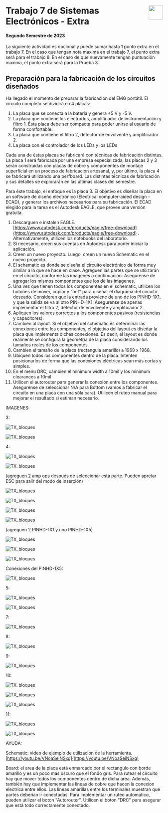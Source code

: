 # <img src="https://julianodb.github.io/SISTEMAS_ELECTRONICOS_PARA_INGENIERIA_BIOMEDICA/img/logo_fing.png?raw=true" align="right" height="45"> Trabajo 7 de Sistemas Electrónicos - Extra

#### Segundo Semestre de 2023

La siguiente actividad es opcional y puede sumar hasta 1 punto extra en el trabajo 7. En el caso que tengan nota maxima en el trabajo 7, el punto extra será para el trabajo 8. En el caso de que nuevamente tengan puntuación maxima, el punto extra será para la Prueba 3.

## Preparación para la fabricación de los circuitos diseñados

Ha llegado el momento de preparar la fabricación del EMG portátil. El circuito completo se dividirá en 4 placas:

1. La placa que se conecta a la batería y genera +5 V y -5 V.
2. La placa que contiene los electrodos, amplificador de instrumentación y filtro 1. Ésta placa debe ser compacta para poder unirse al usuario de forma comfortable.
3. La placa que contiene el filtro 2, detector de envolvente y amplificador 2.
4. La placa con el controlador de los LEDs y los LEDs

Cada una de éstas placas se fabricará con técnicas de fabricación distintas. La placa 1 será fabricada por una empresa especializada, las placas 2 y 3 serán construidas con placas de cobre y componentes de montaje superficial en un proceso de fabricación artesanal, y, por último, la placa 4 se fabricará utilizando una perfboard. Las distintas técnicas de fabricación y sus detalles se explorarán en las últimas clases del semestre.

Para éste trabajo, el enfoque es la placa 3. El objetivo es diseñar la placa en un software de diseño electrónico (Electrical computer-aided design - ECAD), y generar los archivos necesarios para su fabricación. El ECAD elegido para la tarea es el Autodesk EAGLE, que provee una versión gratuita.

1. Descarguen e instalen EAGLE. [https://www.autodesk.com/products/eagle/free-download](https://www.autodesk.com/products/eagle/free-download) . Alternativamente, utilicen los notebooks del laboratorio.
2. Si necesario, creen sus cuentas en Autodesk para poder iniciar la aplicación.
4. Creen un nuevo proyecto. Luego, creen un nuevo Schematic en el nuevo proyecto.
5. El schematic es donde se diseña el circuito electrónico de forma muy similar a la que se hace en clase. Agreguen las partes que se utilizarán en el circuito, conforme las imagenes a continuación. Asegurense de agregar los mismos componentes que los de las imagenes.
6. Una vez que tienen todos los componentes en el schematic, utilicen los botones de mover, copiar y "net" para diseñar el diagrama del circuito deseado. Consideren que la entrada proviene de uno de los PINHD-1X1, y que la salida se va al otro PINHD-1X1. Asegurense de apenas implementar el filtro 2, detector de envolvente y amplificador 2.
7. Apliquen los valores correctos a los componentes pasivos (resistencias y capacitores).
7. Cambien al layout. Si el objetivo del schematic es determinar las conexiones entre los componentes, el objetivo del layout es diseñar la placa que implementa dichas conexiones. Es decir, el layout es donde realmente se configura la geometría de la placa considerando los tamaños reales de los componentes.
8. Cambien el tamaño de la placa (rectangula amarillo) a 1968 x 1968.
9. Ubiquen todos los componentes dentro de la placa. Intenten posicionarlos de forma que las conexiones eléctricas sean más cortas y simples.
10. En el menu DRC, cambien el minimum width a 10mil y los minimum clearances a 10mil
11. Utilicen el autorouter para generar la conexión entre los componentes. Asegurense de seleccionar N/A para Bottom (vamos a fabricar el circuito en una placa con una sóla cara). Utilicen el ruteo manual para mejorar el resultado si estiman necesario.

IMAGENES:

3:

![TX_bloques](../img/eagle/01_new_project.png)

![TX_bloques](../img/eagle/02_new_schematic.png)

4:

![TX_bloques](../img/eagle/03_new_part.png)

![TX_bloques](../img/eagle/04_LM324.png)

(agreguen 2 amp ops después de seleccionar esta parte. Pueden apretar ESC para salir del modo de inserción)

![TX_bloques](../img/eagle/05_rcl.png)

![TX_bloques](../img/eagle/06_R0603.png)

![TX_bloques](../img/eagle/07_C0603.png)

![TX_bloques](../img/eagle/07b_pinheads.png)

(agreguen 2 PINHD-1X1 y uno PINHD-1X5)

![TX_bloques](../img/eagle/07c_supply.png)

![TX_bloques](../img/eagle/07d_pot.png)

![TX_bloques](../img/eagle/07e_diode.png)

Conexiones del PINHD-1X5:

![TX_bloques](../img/eagle/pwr_connector.png)

5:

![TX_bloques](../img/eagle/08b_pieces_board2.png)

![TX_bloques](../img/eagle/09_move_duplicate_wire.png)

7:

![TX_bloques](../img/eagle/11_layout_start.png)

8:

![TX_bloques](../img/eagle/12_layout_resize.png)

9:

![TX_bloques](../img/eagle/13_layout.png)

10:

![TX_bloques](../img/eagle/14a_DRC.png)

![TX_bloques](../img/eagle/14a_DRC2.png)

![TX_bloques](../img/eagle/14a_DRC3.png)

11:

![TX_bloques](../img/eagle/15_autorouter_button.png)

![TX_bloques](../img/eagle/14_autorouter.png)

AYUDA:

Schematic: video de ejemplo de utilización de la herramienta. [https://youtu.be/VNoaSeiNSxg](https://youtu.be/VNoaSeiNSxg)

Board: el area de la placa está enmarcado por el rectangulo con borde amarillo y es un poco más oscuro que el fondo gris. Para rutear el circuito hay que mover todos los componentes dentro de dicha area. Además, también hay que implementar las lineas de cobre que hacen la conexion electrica entre ellos. Las lineas amarillas entre los terminales muestran que partes deberian ir conectadas. Para implementar un ruteo automatico, pueden utilizar el boton "Autorouter". Utilicen el boton "DRC" para asegurar que está todo correctamente conectado.
